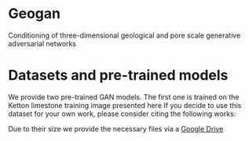 # Geogan
Conditioning of three-dimensional geological and pore scale generative adversarial networks


# Datasets and pre-trained models

We provide two pre-trained GAN models. The first one is trained on the Ketton limestone training image presented here
If you decide to use this dataset for your own work, please consider citing the following works:

Due to their size we provide the necessary files via a [Google Drive](https://drive.google.com/open?id=1qxicm3wzpvijUEpyI3pTm2QPF520SZAw)